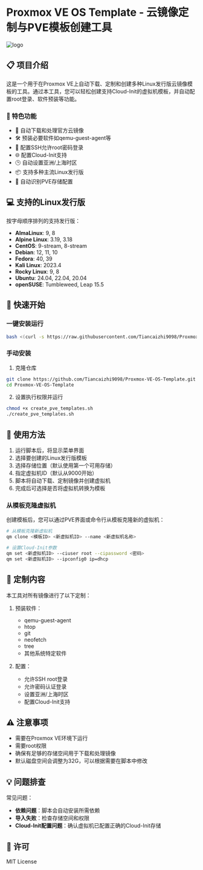 # Proxmox VE OS Template - 云镜像定制与PVE模板创建工具

![logo](https://raw.githubusercontent.com/Tiancaizhi9098/Proxmox-VE-OS-Template/main/resources/logo.png)

## 📋 项目介绍

这是一个用于在Proxmox VE上自动下载、定制和创建多种Linux发行版云镜像模板的工具。通过本工具，您可以轻松创建支持Cloud-Init的虚拟机模板，并自动配置root登录、软件预装等功能。

### 🌟 特色功能

- 🔄 自动下载和处理官方云镜像
- 🛠️ 预装必要软件如qemu-guest-agent等
- 🔐 配置SSH允许root密码登录
- 🌐 配置Cloud-Init支持
- 🕒 自动设置亚洲/上海时区
- 📦 支持多种主流Linux发行版
- 🧩 自动识别PVE存储配置

## 💻 支持的Linux发行版

按字母顺序排列的支持发行版：

- **AlmaLinux**: 9, 8
- **Alpine Linux**: 3.19, 3.18
- **CentOS**: 9-stream, 8-stream
- **Debian**: 12, 11, 10
- **Fedora**: 40, 39
- **Kali Linux**: 2023.4
- **Rocky Linux**: 9, 8
- **Ubuntu**: 24.04, 22.04, 20.04
- **openSUSE**: Tumbleweed, Leap 15.5

## 🚀 快速开始

### 一键安装运行

```bash
bash <(curl -s https://raw.githubusercontent.com/Tiancaizhi9098/Proxmox-VE-OS-Template/main/create_pve_templates.sh)
```

### 手动安装

1. 克隆仓库
```bash
git clone https://github.com/Tiancaizhi9098/Proxmox-VE-OS-Template.git
cd Proxmox-VE-OS-Template
```

2. 设置执行权限并运行
```bash
chmod +x create_pve_templates.sh
./create_pve_templates.sh
```

## 📝 使用方法

1. 运行脚本后，将显示菜单界面
2. 选择要创建的Linux发行版模板
3. 选择存储位置（默认使用第一个可用存储）
4. 指定虚拟机ID（默认从9000开始）
5. 脚本将自动下载、定制镜像并创建虚拟机
6. 完成后可选择是否将虚拟机转换为模板

### 从模板克隆虚拟机

创建模板后，您可以通过PVE界面或命令行从模板克隆新的虚拟机：

```bash
# 从模板克隆新虚拟机
qm clone <模板ID> <新虚拟机ID> --name <新虚拟机名称>

# 设置Cloud-Init参数
qm set <新虚拟机ID> --ciuser root --cipassword <密码>
qm set <新虚拟机ID> --ipconfig0 ip=dhcp
```

## 🔧 定制内容

本工具对所有镜像进行了以下定制：

1. 预装软件：
   - qemu-guest-agent
   - htop
   - git
   - neofetch
   - tree
   - 其他系统特定软件

2. 配置：
   - 允许SSH root登录
   - 允许密码认证登录
   - 设置亚洲/上海时区
   - 配置Cloud-Init支持

## ⚠️ 注意事项

- 需要在Proxmox VE环境下运行
- 需要root权限
- 确保有足够的存储空间用于下载和处理镜像
- 默认磁盘空间会调整为32G，可以根据需要在脚本中修改

## 💡 问题排查

常见问题：

- **依赖问题**：脚本会自动安装所需依赖
- **导入失败**：检查存储空间和权限
- **Cloud-Init配置问题**：确认虚拟机已配置正确的Cloud-Init存储

## 📜 许可

MIT License 
